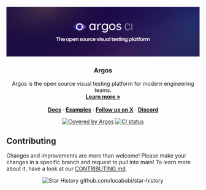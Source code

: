 <p align="center">
  <a href="https://argos-ci.com/?utm_source=github&utm_medium=logo" target="_blank">
  <img src="https://raw.githubusercontent.com/argos-ci/argos/main/resources/logos/github-readme-banner.jpg" alt="Argos, the open source visual testing platform">
  </a>
</p>

<h3 align="center">Argos</h3>

<p align="center">
  Argos is the open source visual testing platform for modern engineering teams.
  <br />
  <a href="https://argos-ci.com"><strong>Learn more »</strong></a>
  <br />
  <br />
  <a href="https://argos-ci.com/docs"><strong>Docs</strong></a> ·
  <a href="https://github.com/argos-ci/argos-javascript/tree/main/examples"><strong>Examples</strong></a> ·
  <a href="https://x.com/argos_ci"><strong>Follow us on X</strong></a> ·
  <a href="https://argos-ci.com/discord"><strong>Discord</strong></a>
</p>

<p align="center">
  <a href="https://app.argos-ci.com/argos-ci/argos/reference"><img src="https://argos-ci.com/badge.svg" alt="Covered by Argos"></a>
  <a href="https://github.com/argos-ci/argos/actions/workflows/ci.yml">
    <img src="https://github.com/argos-ci/argos/actions/workflows/ci.yml/badge.svg" alt="CI status" />
  </a>
</p>

## Contributing

Changes and improvements are more than welcome!
Please make your changes in a specific branch and request to pull into main!
To learn more about it, have a look at our [CONTRIBUTING.md](/CONTRIBUTING.md).


<p align="center">
  <img src="https://api.lucabubi.me/chart?username=argos-ci&repository=argos&color=violet" alt="Star History github.com/lucabubi/star-history" />
</p>
